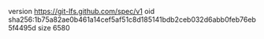version https://git-lfs.github.com/spec/v1
oid sha256:1b75a82ae0b461a14cef5af51c8d185141bdb2ceb032d6abb0feb76eb5f4495d
size 6580
